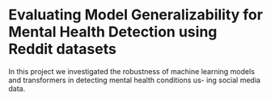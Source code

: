 # Evaluating Model Generalizability for Mental Health Detection using Reddit datasets

In this project we investigated the robustness of machine
learning models and transformers in detecting mental health conditions us-
ing social media data. 
